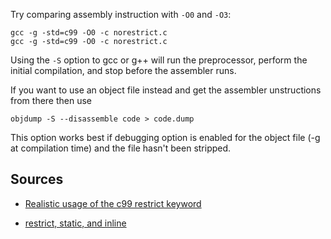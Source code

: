 Try comparing assembly instruction with `-O0` and `-O3`:
```
gcc -g -std=c99 -O0 -c norestrict.c
gcc -g -std=c99 -O0 -c norestrict.c
```


Using the `-S` option to gcc or g++ will run the preprocessor, perform the
initial compilation, and stop before the assembler runs.

If you want to use an object file instead and get the assembler unstructions
from there then use
```
objdump -S --disassemble code > code.dump
```

This option works best if debugging option is enabled for the object file (-g
at compilation time) and the file hasn't been stripped.

## Sources
* [Realistic usage of the c99 restrict keyword](https://stackoverflow.com/questions/745870/realistic-usage-of-the-c99-restrict-keyword)

* [restrict, static, and inline](https://wr.informatik.uni-hamburg.de/_media/teaching/wintersemester_2013_2014/epc-1314-fasselt-c-keywords-report.pdf)
